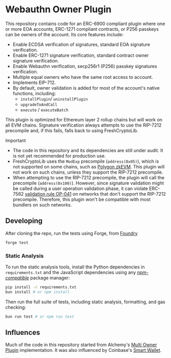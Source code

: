 # Webauthn Owner Plugin

This repository contains code for an ERC-6900 compliant plugin where one or more
EOA accounts, ERC-1271 compliant contracts, or P256 passkeys can be owners of
the account. Its core features include:

- Enable ECDSA verification of signatures, standard EOA signature verification.
- Enable ERC-1271 signature verification, standard contract owner signature
  verification.
- Enable Webauthn verification, secp256r1 (P256) passkey signatures verification.
- Multiple equal owners who have the same root access to account.
- Implements EIP-712.
- By default, owner validation is added for most of the account's native functions,
  including:
  - `installPlugin`/ `uninstallPlugin`
  - `upgradeToAndCall`
  - `execute` / `executeBatch`

This plugin is optimized for Ethereum layer 2 rollup chains but will work on all
EVM chains. Signature verification always attempts to use the RIP-7212 precompile
and, if this fails, falls back to using FreshCryptoLib.

> [!IMPORTANT]
>
> - The code in this repository and its dependencies are still under audit.
>   It is not yet recommended for production use.
> - FreshCryptoLib uses the `ModExp` precompile (`address(0x05)`), which is not supported
>   on some chains, such as [Polygon zkEVM](https://www.rollup.codes/polygon-zkevm#precompiled-contracts).
>   This plugin will not work on such chains, unless they support the RIP-7212 precompile.
> - When attempting to use the RIP-7212 precompile, the plugin will call the precompile
>   (`address(0x100)`). However, since signature validation might be called during
>   a user operation validation phase, it can violate ERC-7562 [validation rule OP-041](https://eips.ethereum.org/EIPS/eip-7562#validation-rules)
>   on networks that don't support the RIP-7212 precompile. Therefore, this plugin
>   won't be compatible with most bundlers on such networks.

## Developing

After cloning the repo, run the tests using Forge, from [Foundry](https://github.com/foundry-rs/foundry)

```bash
forge test
```

### Static Analysis

To run the static analysis tools, install the Python dependencies in `requirements.txt`
and the JavaScript dependencies using any [_npm-compatible_](https://bun.sh/)
package manager:

```bash
pip install -r requirements.txt
bun install # or npm install
```

Then run the full suite of tests, including static analysis, formatting,
and gas checking:

```bash
bun run test # or npm run test
```

## Influences

Much of the code in this repository started from Alchemy's [Multi Owner Plugin](https://github.com/alchemyplatform/modular-account/blob/develop/src/plugins/owner/MultiOwnerPlugin.sol)
implementation. It was also influenced by Coinbase's [Smart Wallet](https://github.com/coinbase/smart-wallet).
